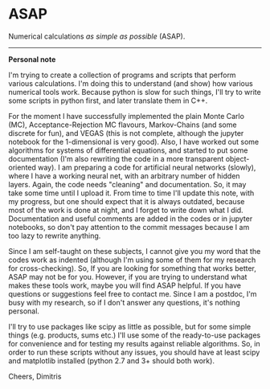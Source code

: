 # ASAP
Numerical calculations *as simple as possible* (ASAP).

---

**Personal note**

I'm trying to create a collection of programs and scripts that perform various calculations.
I'm doing this to understand (and show) how various numerical tools work. Because python is slow 
for such things, I'll try to write some scripts in python first, and later translate them in C++.

For the moment  I have successfully implemented the plain Monte Carlo (MC), Acceptance-Rejection MC flavours,
Markov-Chains (and some discrete for fun), and VEGAS (this is not complete, although the jupyter notebook for the
1-dimensional is very good). Also, I have worked out some algorithms for systems of differential equations, 
and started to put some documentation (I'm also rewriting the code in a more transparent object-oriented way). 
I am preparing a code for artificial neural networks (slowly), where I have a working neural net, with an arbitrary 
number of hidden layers. Again, the code needs "cleaning" and documentation.  So, it may take some time until I upload it. From time to 
time I'll update this note, with my progress, but one should expect that it is always outdated, because most of the work is done at 
night, and I forget to write down what I did.  Documentation and useful comments are added in the codes or in jupyter notebooks, 
so don't pay attention to the commit messages because I am too lazy to rewrite anything.

Since I am self-taught on these subjects, I cannot give you my word that the codes work as indented (although I'm using some of them 
for my research for cross-checking). So, If you are looking for something that works better, ASAP may not be for you.  However, if you 
are trying to understand what makes these tools work, maybe you will find ASAP helpful. If you have questions or suggestions feel free 
to contact me. Since I am a postdoc, I'm busy with my research, so if I don't answer any questions, it's nothing personal.

I'll try to use packages like scipy as little as possible, but for some simple things (e.g. products, sums etc.) 
I'll use some of the ready-to-use packages for convenience and for testing my results against reliable algorithms. 
So, in order to  run these scripts without any issues, you should have at least scipy and matplotlib installed (python 2.7 and 3+ should 
both work).


Cheers,
Dimitris